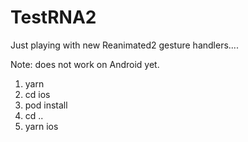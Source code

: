 # TestRNA2
Just playing with new Reanimated2 gesture handlers....

Note: does not work on Android yet.

1. yarn
2. cd ios
3. pod install
4. cd ..
5. yarn ios


